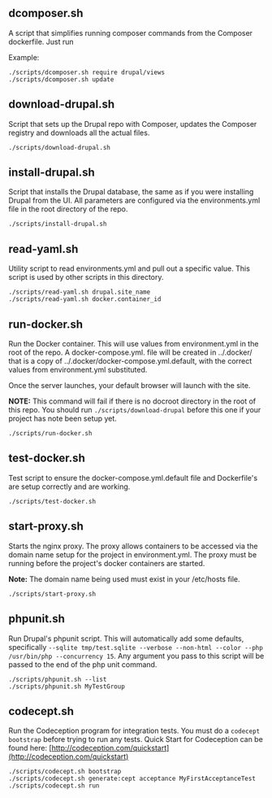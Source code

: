 ## dcomposer.sh
A script that simplifies running composer commands from the Composer dockerfile. Just run

Example:

````
./scripts/dcomposer.sh require drupal/views
./scripts/dcomposer.sh update

````

## download-drupal.sh
Script that sets up the Drupal repo with Composer, updates the Composer registry and downloads all the actual files.

````
./scripts/download-drupal.sh

````

## install-drupal.sh
Script that installs the Drupal database, the same as if you were installing Drupal from the UI. All parameters are configured via the environments.yml file in the root directory of the repo.

````
./scripts/install-drupal.sh
````

## read-yaml.sh
Utility script to read environments.yml and pull out a specific value. This script is used by other scripts in this directory.

````
./scripts/read-yaml.sh drupal.site_name
./scripts/read-yaml.sh docker.container_id
````

## run-docker.sh
Run the Docker container. This will use values from environment.yml in the root of the repo. A docker-compose.yml.<DockerContainerID> file will be created in ../.docker/ that is a copy of ../.docker/docker-compose.yml.default, with the correct values from environment.yml substituted.

Once the server launches, your default browser will launch with the site.

**NOTE:** This command will fail if there is no docroot directory in the root of this repo. You should run ```./scripts/download-drupal``` before this one if your project has note been setup yet.

```
./scripts/run-docker.sh
```

## test-docker.sh
Test script to ensure the docker-compose.yml.default file and Dockerfile's are setup correctly and are working.

```
./scripts/test-docker.sh
```

## start-proxy.sh
Starts the nginx proxy. The proxy allows containers to be accessed via the domain name setup for the project in environment.yml. The proxy must be running before the project's docker containers are started.

**Note:** The domain name being used must exist in your /etc/hosts file.


```
./scripts/start-proxy.sh
```

## phpunit.sh
Run Drupal's phpunit script. This will automatically add some defaults, specifically ```--sqlite tmp/test.sqlite --verbose --non-html --color --php /usr/bin/php --concurrency 15```. Any argument you pass to this script will be passed to the end of the php unit command.

```
./scripts/phpunit.sh --list
./scripts/phpunit.sh MyTestGroup
```

## codecept.sh
Run the Codeception program for integration tests. You must do a ```codecept bootstrap``` before trying to run any tests. Quick Start for Codeception can be found here: [http://codeception.com/quickstart](http://codeception.com/quickstart)

```
./scripts/codecept.sh bootstrap
./scripts/codecept.sh generate:cept acceptance MyFirstAcceptanceTest
./scripts/codecept.sh run
```